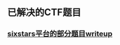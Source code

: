 ## 已解决的CTF题目
### [sixstars平台的部分题目writeup](https://github.com/sixstars/ctfd-writeup/tree/master/stackoverflow)